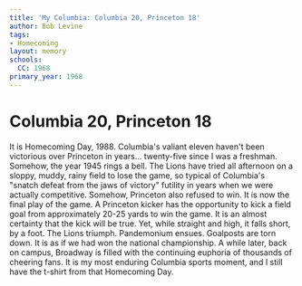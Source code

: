 ```yaml
---
title: 'My Columbia: Columbia 20, Princeton 18'
author: Bob Levine
tags:
- Homecoming
layout: memory
schools:
  CC: 1968
primary_year: 1968
---
```

# Columbia 20, Princeton 18

It is Homecoming Day, 1988.  Columbia's valiant eleven haven't been victorious over Princeton in years... twenty-five since I was a freshman.  Somehow, the year 1945 rings a bell. The Lions have tried all afternoon on a sloppy, muddy, rainy field to lose the game, so typical of Columbia's "snatch defeat from the jaws of victory" futility in years when we were actually competitive.  Somehow, Princeton also refused to win.  It is now the final play of the game.  A Princeton kicker has the opportunity to kick a field goal from approximately 20-25 yards to win the game.  It is an almost certainty that the kick will be true.  Yet, while straight and high, it falls short, by a foot.   The Lions triumph.  Pandemonium ensues.  Goalposts are torn down.  It is as if we had won the national championship.  A while later, back on campus, Broadway is filled with the continuing euphoria of thousands of cheering fans.   It is my most enduring Columbia sports moment, and I still have the t-shirt from that Homecoming Day.
